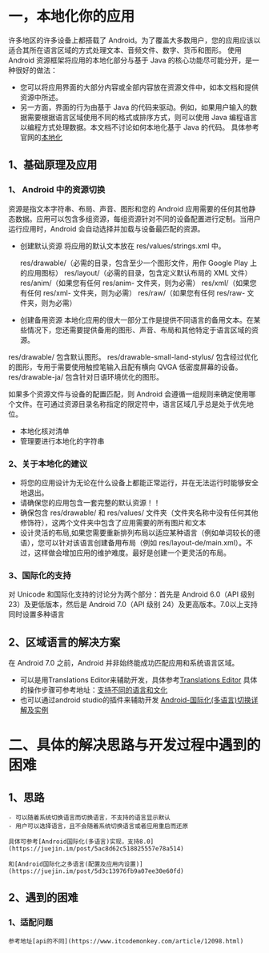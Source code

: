 # 一，本地化你的应用
许多地区的许多设备上都搭载了 Android。为了覆盖大多数用户，您的应用应该以适合其所在语言区域的方式处理文本、音频文件、数字、货币和图形。
使用 Android 资源框架将应用的本地化部分与基于 Java 的核心功能尽可能分开，是一种很好的做法：

- 您可以将应用界面的大部分内容或全部内容放在资源文件中，如本文档和提供资源中所述。
- 另一方面，界面的行为由基于 Java 的代码来驱动。例如，如果用户输入的数据需要根据语言区域使用不同的格式或排序方式，则可以使用 Java 编程语言以编程方式处理数据。本文档不讨论如何本地化基于 Java 的代码。
具体参考官网的[本地化](https://developer.android.com/guide/topics/resources/localization?hl=zh-cn)

## 1、基础原理及应用
### 1、 Android 中的资源切换
资源是指文本字符串、布局、声音、图形和您的 Android 应用需要的任何其他静态数据。应用可以包含多组资源，每组资源针对不同的设备配置进行定制。当用户运行应用时，Android 会自动选择并加载与设备最匹配的资源。
- 创建默认资源
  将应用的默认文本放在 res/values/strings.xml 中。
  
  res/drawable/（必需的目录，包含至少一个图形文件，用作 Google Play 上的应用图标）
  res/layout/（必需的目录，包含定义默认布局的 XML 文件）
  res/anim/（如果您有任何 res/anim-<qualifiers> 文件夹，则为必需）
  res/xml/（如果您有任何 res/xml-<qualifiers> 文件夹，则为必需）
  res/raw/（如果您有任何 res/raw-<qualifiers> 文件夹，则为必需）
 - 创建备用资源
  本地化应用的很大一部分工作是提供不同语言的备用文本。在某些情况下，您还需要提供备用的图形、声音、布局和其他特定于语言区域的资源。
  
  res/drawable/
  包含默认图形。
  res/drawable-small-land-stylus/
  包含经过优化的图形，专用于需要使用触控笔输入且配有横向 QVGA 低密度屏幕的设备。
  res/drawable-ja/
  包含针对日语环境优化的图形。
  
  如果多个资源文件与设备的配置匹配，则 Android 会遵循一组规则来确定使用哪个文件。在可通过资源目录名称指定的限定符中，语言区域几乎总是处于优先地位。
  - 本地化核对清单
  - 管理要进行本地化的字符串
  ### 2、关于本地化的建议
  - 将您的应用设计为无论在什么设备上都能正常运行，并在无法运行时能够安全地退出。
  - 请确保您的应用包含一套完整的默认资源！！
  - 确保包含 res/drawable/ 和 res/values/ 文件夹（文件夹名称中没有任何其他修饰符），这两个文件夹中包含了应用需要的所有图片和文本
  - 设计灵活的布局,如果您需要重新排列布局以适应某种语言（例如单词较长的德语），您可以针对该语言创建备用布局（例如 res/layout-de/main.xml）。不过，这样做会增加应用的维护难度。最好是创建一个更灵活的布局。
  
  ### 3、国际化的支持
  对 Unicode 和国际化支持的讨论分为两个部分：首先是 Android 6.0（API 级别 23）及更低版本，然后是 Android 7.0（API 级别 24）及更高版本。7.0以上支持同时设置多种语言
  ## 2、区域语言的解决方案
  在 Android 7.0 之前，Android 并非始终能成功匹配应用和系统语言区域。
  - 可以是用Translations Editor来辅助开发，具体参考[Translations Editor](https://developer.android.com/studio/write/translations-editor?hl=zh-cn)
  具体的操作步骤可参考地址：[支持不同的语言和文化](https://developer.android.com/training/basics/supporting-devices/languages?hl=zh-cn#java)
  - 也可以通过android studio的插件来辅助开发 [Android-国际化(多语言)切换详解及实例](https://segmentfault.com/a/1190000011583713)
  
  # 二、具体的解决思路与开发过程中遇到的困难
  ## 1、思路
    - 可以随着系统切换语言而切换语言，不支持的语言显示默认
    - 用户可以选择语言，且不会随着系统切换语言或者应用重启而还原
    
    具体可参考[Android国际化(多语言)实现，支持8.0](https://juejin.im/post/5ac8d62c518825557e78a514)
    
    和[Android国际化之多语言(配置及应用内设置)](https://juejin.im/post/5d3c13976fb9a07ee30e60fd)
  ## 2、遇到的困难
  ### 1、适配问题
    参考地址[api的不同](https://www.itcodemonkey.com/article/12098.html)
